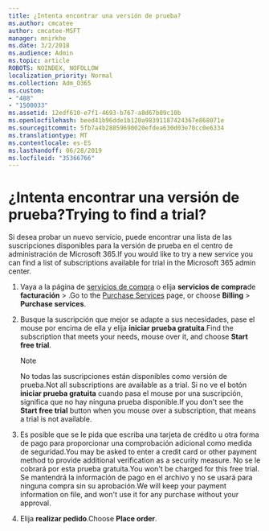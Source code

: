 ```yaml
---
title: ¿Intenta encontrar una versión de prueba?
ms.author: cmcatee
author: cmcatee-MSFT
manager: mnirkhe
ms.date: 3/2/2018
ms.audience: Admin
ms.topic: article
ROBOTS: NOINDEX, NOFOLLOW
localization_priority: Normal
ms.collection: Adm_O365
ms.custom:
- "488"
- "1500033"
ms.assetid: 12edf610-e7f1-4693-b767-a8d67b09c10b
ms.openlocfilehash: beed41b96dde1b120a98391187424367e868071e
ms.sourcegitcommit: 5fb7a4b28859690020efdea630d03e70cc0e6334
ms.translationtype: MT
ms.contentlocale: es-ES
ms.lasthandoff: 06/28/2019
ms.locfileid: "35366766"
---
```

# <a name="trying-to-find-a-trial"></a><span data-ttu-id="93839-102">¿Intenta encontrar una versión de prueba?</span><span class="sxs-lookup"><span data-stu-id="93839-102">Trying to find a trial?</span></span>

<span data-ttu-id="93839-103">Si desea probar un nuevo servicio, puede encontrar una lista de las suscripciones disponibles para la versión de prueba en el centro de administración de Microsoft 365.</span><span class="sxs-lookup"><span data-stu-id="93839-103">If you would like to try a new service you can find a list of subscriptions available for trial in the Microsoft 365 admin center.</span></span>
  
1. <span data-ttu-id="93839-104">Vaya a la página de [servicios de compra](https://go.microsoft.com/fwlink/p/?linkid=868433) o elija **servicios de compra**de **facturación** \> .</span><span class="sxs-lookup"><span data-stu-id="93839-104">Go to the [Purchase Services](https://go.microsoft.com/fwlink/p/?linkid=868433) page, or choose **Billing** \> **Purchase services**.</span></span>

2. <span data-ttu-id="93839-105">Busque la suscripción que mejor se adapte a sus necesidades, pase el mouse por encima de ella y elija **iniciar prueba gratuita**.</span><span class="sxs-lookup"><span data-stu-id="93839-105">Find the subscription that meets your needs, mouse over it, and choose **Start free trial**.</span></span>

    > [!NOTE]
    > <span data-ttu-id="93839-106">No todas las suscripciones están disponibles como versión de prueba.</span><span class="sxs-lookup"><span data-stu-id="93839-106">Not all subscriptions are available as a trial.</span></span> <span data-ttu-id="93839-107">Si no ve el botón **iniciar prueba gratuita** cuando pasa el mouse por una suscripción, significa que no hay ninguna prueba disponible.</span><span class="sxs-lookup"><span data-stu-id="93839-107">If you don't see the **Start free trial** button when you mouse over a subscription, that means a trial is not available.</span></span>
  
3. <span data-ttu-id="93839-108">Es posible que se le pida que escriba una tarjeta de crédito u otra forma de pago para proporcionar una comprobación adicional como medida de seguridad.</span><span class="sxs-lookup"><span data-stu-id="93839-108">You may be asked to enter a credit card or other payment method to provide additional verification as a security measure.</span></span> <span data-ttu-id="93839-109">No se le cobrará por esta prueba gratuita.</span><span class="sxs-lookup"><span data-stu-id="93839-109">You won't be charged for this free trial.</span></span> <span data-ttu-id="93839-110">Se mantendrá la información de pago en el archivo y no se usará para ninguna compra sin su aprobación.</span><span class="sxs-lookup"><span data-stu-id="93839-110">We will keep your payment information on file, and won't use it for any purchase without your approval.</span></span>

4. <span data-ttu-id="93839-111">Elija **realizar pedido**.</span><span class="sxs-lookup"><span data-stu-id="93839-111">Choose **Place order**.</span></span>
